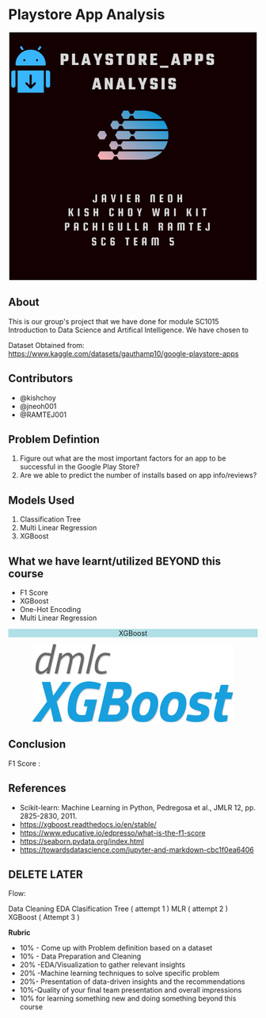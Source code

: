 # Playstore App Analysis

<p align="center">
  <img src="./Images/Google PLAYSTORE APP.png">
</p>

About
---
This is our group's project that we have done for module SC1015 Introduction to Data Science and Artifical Intelligence. 
We have chosen to




Dataset Obtained from:  https://www.kaggle.com/datasets/gauthamp10/google-playstore-apps


Contributors
---
* @kishchoy
* @jneoh001
* @RAMTEJ001

Problem Defintion
---
1. Figure out what are the most important factors for an app to be successful in the Google Play Store?
2. Are we able to predict the number of installs based on app info/reviews?


Models Used
---
1. Classification Tree
2. Multi Linear Regression 
3. XGBoost



What we have learnt/utilized BEYOND this course
---
* F1 Score
* XGBoost
* One-Hot Encoding
* Multi Linear Regression





<p align="center" style="background-color:powderblue;"> XGBoost </p>
<p align ="center">
  <img src="./Images/XGBoost_logo.png">
</p>


Conclusion
---
F1 Score :



References
---


- Scikit-learn: Machine Learning in Python, Pedregosa et al., JMLR 12, pp. 2825-2830, 2011.
- https://xgboost.readthedocs.io/en/stable/ 
- https://www.educative.io/edpresso/what-is-the-f1-score
- https://seaborn.pydata.org/index.html
- https://towardsdatascience.com/jupyter-and-markdown-cbc1f0ea6406


DELETE LATER
----
Flow:

Data Cleaning
EDA
Clasification Tree ( attempt 1 )
MLR ( attempt 2 )
XGBoost ( Attempt 3 )

**Rubric**
* 10% - Come up with Problem definition based on a dataset
* 10% - Data Preparation and Cleaning
* 20% -EDA/Visualization to gather relevant insights
* 20% -Machine learning techniques to solve specific problem
* 20%- Presentation of data-driven insights and the recommendations
* 10%-Quality of your final team presentation and overall impressions
* 10% for learning something new and doing something beyond this course

